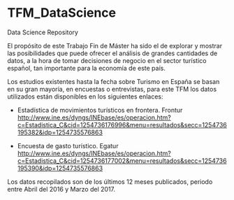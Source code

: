 # TFM_DataScience
Data Science Repository 

El propósito de este Trabajo Fin de Máster ha sido el de explorar y mostrar las posibilidades que puede ofrecer el análisis de grandes cantidades de datos, a la hora de tomar decisiones de negocio en el sector turístico español, tan importante para la economía de este país.

Los estudios existentes hasta la fecha sobre Turismo en España se basan en su gran mayoría, en encuestas o entrevistas, para este TFM los datos utilizados están disponibles en los siguientes enlaces:

  - Estadística de movimientos turísticos en frontera. Frontur
  http://www.ine.es/dyngs/INEbase/es/operacion.htm?c=Estadistica_C&cid=1254736176996&menu=resultados&secc=1254736195382&idp=1254735576863
  
  - Encuesta de gasto turístico. Egatur
  http://www.ine.es/dyngs/INEbase/es/operacion.htm?c=Estadistica_C&cid=1254736177002&menu=resultados&secc=1254736195390&idp=1254735576863

Los datos recopilados son de los últimos 12 meses publicados, periodo entre Abril del 2016 y Marzo del 2017.


